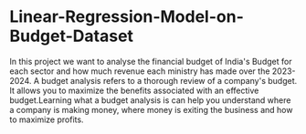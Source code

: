 # Linear-Regression-Model-on-Budget-Dataset

In this project we want to analyse the financial budget of India's Budget for each sector and how much revenue each ministry has made over the 2023-2024. A budget analysis refers to a thorough review of a company's budget. It allows you to maximize the benefits associated with an effective budget.Learning what a budget analysis is can help you understand where a company is making money, where money is exiting the business and how to maximize profits.
